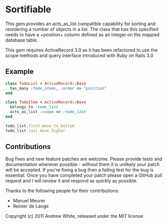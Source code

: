 Sortifiable
===========

This gem provides an acts_as_list compatible capability for sorting
and reordering a number of objects in a list. The class that has this
specified needs to have a +position+ column defined as an integer on
the mapped database table.

This gem requires ActiveRecord 3.0 as it has been refactored to use
the scope methods and query interface introduced with Ruby on Rails 3.0

Example
-------

``` ruby
class TodoList < ActiveRecord::Base
  has_many :todo_items, :order => "position"
end

class TodoItem < ActiveRecord::Base
  belongs_to :todo_list
  acts_as_list :scope => :todo_list
end

todo_list.first.move_to_bottom
todo_list.last.move_higher
```

Contributions
-------------

Bug fixes and new feature patches are welcome. Please provide tests and
documentation wherever possible - without them it is unlikely your patch
will be accepted. If you're fixing a bug then a failing test for the bug
is essential. Once you have completed your patch please open a GitHub
pull request and I will review it and respond as quickly as possible.

Thanks to the following people for their contributions:

* Manuel Meurer
* Reinier de Lange

Copyright (c) 2011 Andrew White, released under the MIT license
